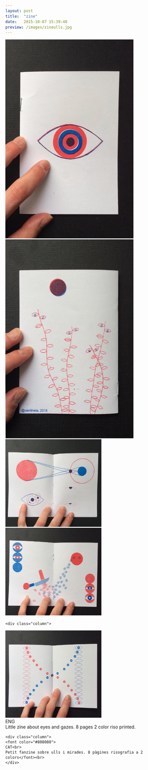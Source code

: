 ```yaml
---
layout: post
title:  "zine"
date:   2015-10-07 15:39:40
preview: /images/zineulls.jpg
---
```





<div class="row">

<div class="column">
 <img src="/images/zine1.jpg" alt="drawing" width="400">
</div>

 <div class="column">
<img src="/images/zine5.jpg" alt="drawing" width="400">
</div>


</div>
<div class="row">

  <div class="column">
 <img src="/images/zine2.jpg" alt="drawing" width="300">
</div>

   <div class="column">
  <img src="/images/zine3.jpg" alt="drawing" width="300">
   </div>


    <div class="column">
   <img src="/images/zine4.jpg" alt="drawing" width="300">
    </div>

 </div>

 <div class="row">

   <div class="column">
   ENG<br>
   Little zine about eyes and gazes. 8 pages 2 color riso printed.<br>
 </div>

    <div class="column">
    <font color="#808080">
    CAT<br>
    Petit fanzine sobre ulls i mirades. 8 pàgines risografia a 2 colors</font><br>
    </div>



  </div>
